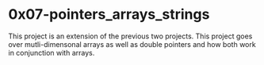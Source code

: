# 0x07-pointers_arrays_strings

This project is an extension of the previous two projects.
This project goes over mutli-dimensonal arrays as well as double pointers
and how both work in conjunction with arrays.
